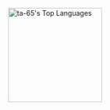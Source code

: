 <a href="https://github.com/ta-65/github-readme-stats"><img alt="ta-65's Top Languages" src="https://denvercoder1-github-readme-stats.vercel.app/api/top-langs/?username=ta-65&langs_count=8&layout=compact&theme=react&hide_border=true&bg_color=1F222E&title_color=F85D7F&icon_color=F8D866" height="192px"/></a>
